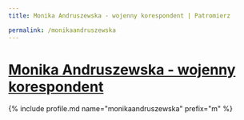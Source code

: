 ```yaml
---
title: Monika Andruszewska - wojenny korespondent | Patromierz

permalink: /monikaandruszewska
---
```


# [Monika Andruszewska - wojenny korespondent](https://patronite.pl/monikaandruszewska)

{% include profile.md name="monikaandruszewska" prefix="m" %}
